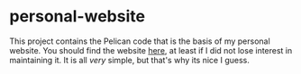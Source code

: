 # personal-website
This project contains the Pelican code that is the basis of my personal website. You should find the website [here](https://www.swnkls.com), 
at least if I did not lose interest in maintaining it. It is all *very* simple, but that's why its nice I guess.

